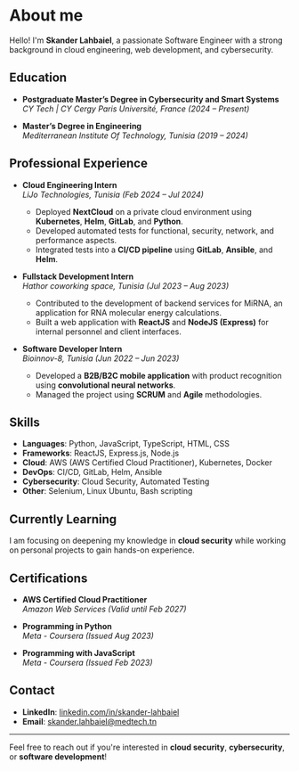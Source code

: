 # About me

Hello! I'm **Skander Lahbaiel**, a passionate Software Engineer with a strong background in cloud engineering, web development, and cybersecurity.

## Education

- **Postgraduate Master’s Degree in Cybersecurity and Smart Systems**  
  *CY Tech | CY Cergy Paris Université, France (2024 – Present)*

- **Master’s Degree in Engineering**  
  *Mediterranean Institute Of Technology, Tunisia (2019 – 2024)*

## Professional Experience

- **Cloud Engineering Intern**  
  *LiJo Technologies, Tunisia (Feb 2024 – Jul 2024)*  
  - Deployed **NextCloud** on a private cloud environment using **Kubernetes**, **Helm**, **GitLab**, and **Python**.
  - Developed automated tests for functional, security, network, and performance aspects.
  - Integrated tests into a **CI/CD pipeline** using **GitLab**, **Ansible**, and **Helm**.

- **Fullstack Development Intern**  
  *Hathor coworking space, Tunisia (Jul 2023 – Aug 2023)*  
  - Contributed to the development of backend services for MiRNA, an application for RNA molecular energy calculations.
  - Built a web application with **ReactJS** and **NodeJS (Express)** for internal personnel and client interfaces.

- **Software Developer Intern**  
  *Bioinnov-8, Tunisia (Jun 2022 – Jun 2023)*  
  - Developed a **B2B/B2C mobile application** with product recognition using **convolutional neural networks**.
  - Managed the project using **SCRUM** and **Agile** methodologies.

## Skills

- **Languages**: Python, JavaScript, TypeScript, HTML, CSS
- **Frameworks**: ReactJS, Express.js, Node.js
- **Cloud**: AWS (AWS Certified Cloud Practitioner), Kubernetes, Docker
- **DevOps**: CI/CD, GitLab, Helm, Ansible
- **Cybersecurity**: Cloud Security, Automated Testing
- **Other**: Selenium, Linux Ubuntu, Bash scripting

## Currently Learning

I am focusing on deepening my knowledge in **cloud security** while working on personal projects to gain hands-on experience.

## Certifications

- **AWS Certified Cloud Practitioner**  
  *Amazon Web Services (Valid until Feb 2027)*
  
- **Programming in Python**  
  *Meta - Coursera (Issued Aug 2023)*

- **Programming with JavaScript**  
  *Meta - Coursera (Issued Feb 2023)*

## Contact

- **LinkedIn**: [linkedin.com/in/skander-lahbaiel](https://www.linkedin.com/in/skander-lahbaiel/)
- **Email**: skander.lahbaiel@medtech.tn

---

Feel free to reach out if you're interested in **cloud security**, **cybersecurity**, or **software development**!
